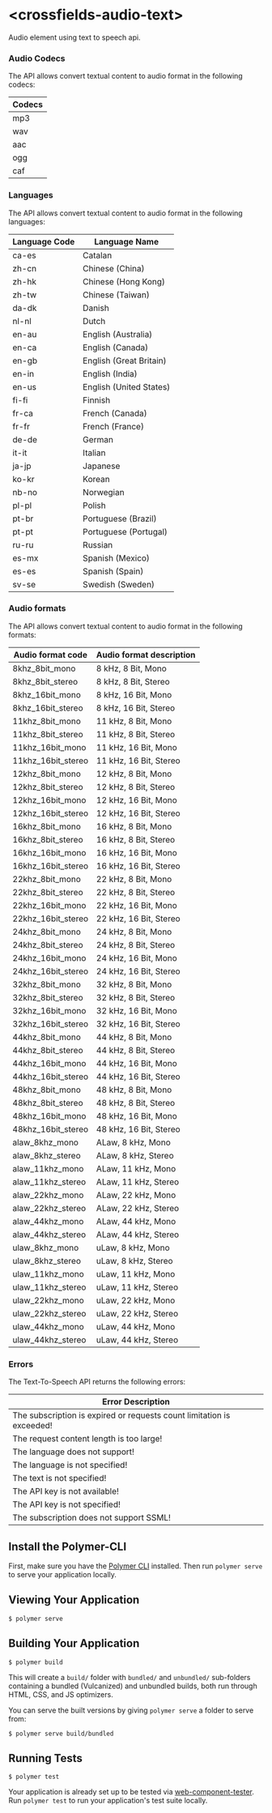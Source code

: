 # \<crossfields-audio-text\>

Audio element using text to speech api.

### Audio Codecs

The API allows convert textual content to audio format in the following codecs:

Codecs |
-------|
mp3    |
wav    |
aac    |
ogg    |
caf    |

### Languages

The API allows convert textual content to audio format in the following languages:

Language Code    | Language Name            |
------|--------------------------|
ca-es	| Catalan                  |
zh-cn	| Chinese (China)          |
zh-hk	| Chinese (Hong Kong)      |
zh-tw	| Chinese (Taiwan)         |
da-dk	| Danish                   |
nl-nl	| Dutch                    |
en-au	| English (Australia)      |
en-ca	| English (Canada)         |
en-gb	| English (Great Britain)  |
en-in	| English (India)          |
en-us	| English (United States)  |
fi-fi	| Finnish                  |
fr-ca	| French (Canada)          |
fr-fr	| French (France)          |
de-de	| German                   |
it-it	| Italian                  |
ja-jp	| Japanese                 |
ko-kr	| Korean                   |
nb-no	| Norwegian                |
pl-pl	| Polish                   |
pt-br	| Portuguese (Brazil)      |
pt-pt	| Portuguese (Portugal)    |
ru-ru	| Russian                  |
es-mx	| Spanish (Mexico)         |
es-es	| Spanish (Spain)          |
sv-se	| Swedish (Sweden)         |

### Audio formats

The API allows convert textual content to audio format in the following formats:

Audio format code | Audio format description |
------------------|--------------------------|
8khz_8bit_mono    | 8 kHz, 8 Bit, Mono       |
8khz_8bit_stereo	| 8 kHz, 8 Bit, Stereo     |
8khz_16bit_mono	  | 8 kHz, 16 Bit, Mono      |
8khz_16bit_stereo	| 8 kHz, 16 Bit, Stereo    |
11khz_8bit_mono	  | 11 kHz, 8 Bit, Mono      |
11khz_8bit_stereo	| 11 kHz, 8 Bit, Stereo    |
11khz_16bit_mono	| 11 kHz, 16 Bit, Mono     |
11khz_16bit_stereo|	11 kHz, 16 Bit, Stereo   |
12khz_8bit_mono	  | 12 kHz, 8 Bit, Mono      |
12khz_8bit_stereo	| 12 kHz, 8 Bit, Stereo    |
12khz_16bit_mono	| 12 kHz, 16 Bit, Mono     |
12khz_16bit_stereo|	12 kHz, 16 Bit, Stereo   |
16khz_8bit_mono	  | 16 kHz, 8 Bit, Mono      |
16khz_8bit_stereo	| 16 kHz, 8 Bit, Stereo    |
16khz_16bit_mono	| 16 kHz, 16 Bit, Mono     |
16khz_16bit_stereo|	16 kHz, 16 Bit, Stereo   |
22khz_8bit_mono	  | 22 kHz, 8 Bit, Mono      |
22khz_8bit_stereo	| 22 kHz, 8 Bit, Stereo    |
22khz_16bit_mono	| 22 kHz, 16 Bit, Mono     |
22khz_16bit_stereo|	22 kHz, 16 Bit, Stereo   |
24khz_8bit_mono	  | 24 kHz, 8 Bit, Mono      |
24khz_8bit_stereo	| 24 kHz, 8 Bit, Stereo    |
24khz_16bit_mono	| 24 kHz, 16 Bit, Mono     |
24khz_16bit_stereo|	24 kHz, 16 Bit, Stereo   |
32khz_8bit_mono	  | 32 kHz, 8 Bit, Mono      |
32khz_8bit_stereo	| 32 kHz, 8 Bit, Stereo    |
32khz_16bit_mono	| 32 kHz, 16 Bit, Mono     |
32khz_16bit_stereo|	32 kHz, 16 Bit, Stereo   |
44khz_8bit_mono	  | 44 kHz, 8 Bit, Mono      |
44khz_8bit_stereo	| 44 kHz, 8 Bit, Stereo    |
44khz_16bit_mono	| 44 kHz, 16 Bit, Mono     |
44khz_16bit_stereo|	44 kHz, 16 Bit, Stereo   |
48khz_8bit_mono	  | 48 kHz, 8 Bit, Mono      |
48khz_8bit_stereo	| 48 kHz, 8 Bit, Stereo    |
48khz_16bit_mono	| 48 kHz, 16 Bit, Mono     |
48khz_16bit_stereo|	48 kHz, 16 Bit, Stereo   |
alaw_8khz_mono	  | ALaw, 8 kHz, Mono        |
alaw_8khz_stereo	| ALaw, 8 kHz, Stereo      |
alaw_11khz_mono	  | ALaw, 11 kHz, Mono       |
alaw_11khz_stereo	| ALaw, 11 kHz, Stereo     |
alaw_22khz_mono	  | ALaw, 22 kHz, Mono       |
alaw_22khz_stereo	| ALaw, 22 kHz, Stereo     |
alaw_44khz_mono	  | ALaw, 44 kHz, Mono       |
alaw_44khz_stereo	| ALaw, 44 kHz, Stereo     |
ulaw_8khz_mono	  | uLaw, 8 kHz, Mono        |
ulaw_8khz_stereo	| uLaw, 8 kHz, Stereo      |
ulaw_11khz_mono	  | uLaw, 11 kHz, Mono       |
ulaw_11khz_stereo	| uLaw, 11 kHz, Stereo     |
ulaw_22khz_mono	  | uLaw, 22 kHz, Mono       |
ulaw_22khz_stereo	| uLaw, 22 kHz, Stereo     |
ulaw_44khz_mono	  | uLaw, 44 kHz, Mono       |
ulaw_44khz_stereo	| uLaw, 44 kHz, Stereo     |

### Errors

The Text-To-Speech API returns the following errors:

Error Description |
------------------|
The subscription is expired or requests count limitation is exceeded! |
The request content length is too large!                              |
The language does not support!                                        |
The language is not specified!                                        |
The text is not specified!                                            |
The API key is not available!                                         |
The API key is not specified!                                         |
The subscription does not support SSML!                               |

## Install the Polymer-CLI

First, make sure you have the [Polymer CLI](https://www.npmjs.com/package/polymer-cli) installed. Then run `polymer serve` to serve your application locally.

## Viewing Your Application

```
$ polymer serve
```

## Building Your Application

```
$ polymer build
```

This will create a `build/` folder with `bundled/` and `unbundled/` sub-folders
containing a bundled (Vulcanized) and unbundled builds, both run through HTML,
CSS, and JS optimizers.

You can serve the built versions by giving `polymer serve` a folder to serve
from:

```
$ polymer serve build/bundled
```

## Running Tests

```
$ polymer test
```

Your application is already set up to be tested via [web-component-tester](https://github.com/Polymer/web-component-tester). Run `polymer test` to run your application's test suite locally.
